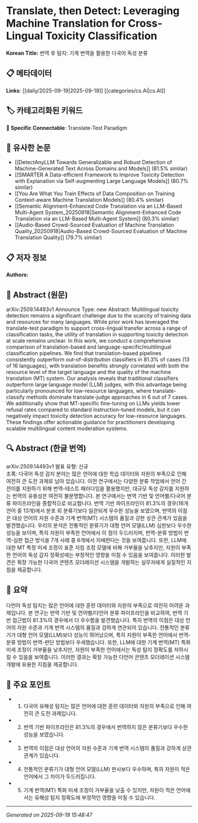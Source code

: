 
# Translate, then Detect: Leveraging Machine Translation for Cross-Lingual Toxicity Classification

**Korean Title:** 번역 후 탐지: 기계 번역을 활용한 다국어 독성 분류

## 📋 메타데이터

**Links**: [[daily/2025-09-19|2025-09-19]] [[categories/cs.AI|cs.AI]]

## 🏷️ 카테고리화된 키워드
**🔗 Specific Connectable**: Translate-Test Paradigm

## 🔗 유사한 논문
- [[DetectAnyLLM Towards Generalizable and Robust Detection of Machine-Generated Text Across Domains and Models]] (81.5% similar)
- [[SMARTER A Data-efficient Framework to Improve Toxicity Detection with Explanation via Self-augmenting Large Language Models]] (80.7% similar)
- [[You Are What You Train Effects of Data Composition on Training Context-aware Machine Translation Models]] (80.4% similar)
- [[Semantic Alignment-Enhanced Code Translation via an LLM-Based Multi-Agent System_20250918|Semantic Alignment-Enhanced Code Translation via an LLM-Based Multi-Agent System]] (80.3% similar)
- [[Audio-Based Crowd-Sourced Evaluation of Machine Translation Quality_20250918|Audio-Based Crowd-Sourced Evaluation of Machine Translation Quality]] (79.7% similar)

## 📋 저자 정보

**Authors:** 

## 📄 Abstract (원문)

arXiv:2509.14493v1 Announce Type: new 
Abstract: Multilingual toxicity detection remains a significant challenge due to the scarcity of training data and resources for many languages. While prior work has leveraged the translate-test paradigm to support cross-lingual transfer across a range of classification tasks, the utility of translation in supporting toxicity detection at scale remains unclear. In this work, we conduct a comprehensive comparison of translation-based and language-specific/multilingual classification pipelines. We find that translation-based pipelines consistently outperform out-of-distribution classifiers in 81.3% of cases (13 of 16 languages), with translation benefits strongly correlated with both the resource level of the target language and the quality of the machine translation (MT) system. Our analysis reveals that traditional classifiers outperform large language model (LLM) judges, with this advantage being particularly pronounced for low-resource languages, where translate-classify methods dominate translate-judge approaches in 6 out of 7 cases. We additionally show that MT-specific fine-tuning on LLMs yields lower refusal rates compared to standard instruction-tuned models, but it can negatively impact toxicity detection accuracy for low-resource languages. These findings offer actionable guidance for practitioners developing scalable multilingual content moderation systems.

## 🔍 Abstract (한글 번역)

arXiv:2509.14493v1 발표 유형: 신규  
초록: 다국어 독성 감지 분야는 많은 언어에 대한 학습 데이터와 자원의 부족으로 인해 여전히 큰 도전 과제로 남아 있습니다. 이전 연구에서는 다양한 분류 작업에서 언어 간 전이를 지원하기 위해 번역-테스트 패러다임을 활용했지만, 대규모 독성 감지를 지원하는 번역의 유용성은 여전히 불분명합니다. 본 연구에서는 번역 기반 및 언어별/다국어 분류 파이프라인을 종합적으로 비교합니다. 번역 기반 파이프라인이 81.3%의 경우(16개 언어 중 13개)에서 분포 외 분류기보다 일관되게 우수한 성능을 보였으며, 번역의 이점은 대상 언어의 자원 수준과 기계 번역(MT) 시스템의 품질과 강한 상관 관계가 있음을 발견했습니다. 우리의 분석은 전통적인 분류기가 대형 언어 모델(LLM) 심판보다 우수한 성능을 보이며, 특히 자원이 부족한 언어에서 이 점이 두드러지며, 번역-분류 방법이 번역-심판 접근 방식을 7개 사례 중 6개에서 지배한다는 것을 보여줍니다. 또한, LLM에 대한 MT 특정 미세 조정이 표준 지침 조정 모델에 비해 거부율을 낮추지만, 자원이 부족한 언어의 독성 감지 정확성에는 부정적인 영향을 미칠 수 있음을 보여줍니다. 이러한 발견은 확장 가능한 다국어 콘텐츠 모더레이션 시스템을 개발하는 실무자에게 실질적인 지침을 제공합니다.

## 📝 요약

다언어 독성 탐지는 많은 언어에 대한 훈련 데이터와 자원의 부족으로 여전히 어려운 과제입니다. 본 연구는 번역 기반 및 언어별/다언어 분류 파이프라인을 비교하여, 번역 기반 접근법이 81.3%의 경우에서 더 우수함을 발견했습니다. 특히 번역의 이점은 대상 언어의 자원 수준과 기계 번역 시스템의 품질과 강하게 연관되어 있습니다. 전통적인 분류기가 대형 언어 모델(LLM)보다 성능이 뛰어났으며, 특히 자원이 부족한 언어에서 번역-분류 방법이 번역-판단 방법보다 우세했습니다. 또한, LLM에 대한 기계 번역(MT) 특화 미세 조정이 거부율을 낮추지만, 자원이 부족한 언어에서는 독성 탐지 정확도를 저하시킬 수 있음을 보여줍니다. 이러한 결과는 확장 가능한 다언어 콘텐츠 모더레이션 시스템 개발에 유용한 지침을 제공합니다.

## 🎯 주요 포인트

- 1. 다국어 유해성 탐지는 많은 언어에 대한 훈련 데이터와 자원의 부족으로 인해 여전히 큰 도전 과제입니다.

- 2. 번역 기반 파이프라인은 81.3%의 경우에서 번역하지 않은 분류기보다 우수한 성능을 보였습니다.

- 3. 번역의 이점은 대상 언어의 자원 수준과 기계 번역 시스템의 품질과 강하게 상관관계가 있습니다.

- 4. 전통적인 분류기가 대형 언어 모델(LLM) 판사보다 우수하며, 특히 자원이 적은 언어에서 그 차이가 두드러집니다.

- 5. 기계 번역(MT) 특화 미세 조정이 거부율을 낮출 수 있지만, 자원이 적은 언어에서는 유해성 탐지 정확도에 부정적인 영향을 미칠 수 있습니다.

---

*Generated on 2025-09-19 15:48:47*